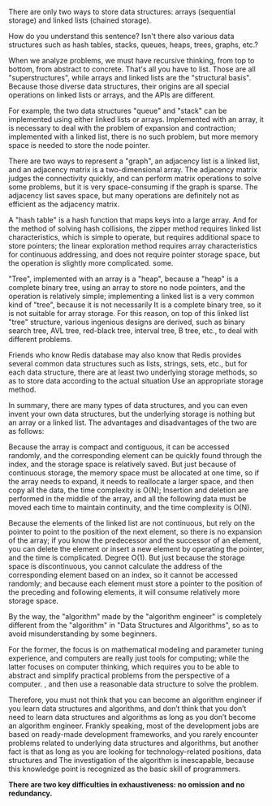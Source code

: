 There are only two ways to store data structures: arrays (sequential storage) and linked lists (chained storage).

How do you understand this sentence? Isn't there also various data structures such as hash tables, stacks, queues, heaps, trees, graphs, etc.?

When we analyze problems, we must have recursive thinking, from top to bottom, from abstract to concrete. That's all you have to list. Those are all "superstructures", while arrays and linked lists are the "structural basis". Because those diverse data structures, their origins are all special operations on linked lists or arrays, and the APIs are different.

For example, the two data structures "queue" and "stack" can be implemented using either linked lists or arrays. Implemented with an array, it is necessary to deal with the problem of expansion and contraction; implemented with a linked list, there is no such problem, but more memory space is needed to store the node pointer.

There are two ways to represent a "graph", an adjacency list is a linked list, and an adjacency matrix is a two-dimensional array. The adjacency matrix judges the connectivity quickly, and can perform matrix operations to solve some problems, but it is very space-consuming if the graph is sparse. The adjacency list saves space, but many operations are definitely not as efficient as the adjacency matrix.

A "hash table" is a hash function that maps keys into a large array. And for the method of solving hash collisions, the zipper method requires linked list characteristics, which is simple to operate, but requires additional space to store pointers; the linear exploration method requires array characteristics for continuous addressing, and does not require pointer storage space, but the operation is slightly more complicated. some.

"Tree", implemented with an array is a "heap", because a "heap" is a complete binary tree, using an array to store no node pointers, and the operation is relatively simple; implementing a linked list is a very common kind of "tree", because it is not necessarily It is a complete binary tree, so it is not suitable for array storage. For this reason, on top of this linked list "tree" structure, various ingenious designs are derived, such as binary search tree, AVL tree, red-black tree, interval tree, B tree, etc., to deal with different problems.

Friends who know Redis database may also know that Redis provides several common data structures such as lists, strings, sets, etc., but for each data structure, there are at least two underlying storage methods, so as to store data according to the actual situation Use an appropriate storage method.

In summary, there are many types of data structures, and you can even invent your own data structures, but the underlying storage is nothing but an array or a linked list. The advantages and disadvantages of the two are as follows:

Because the array is compact and contiguous, it can be accessed randomly, and the corresponding element can be quickly found through the index, and the storage space is relatively saved. But just because of continuous storage, the memory space must be allocated at one time, so if the array needs to expand, it needs to reallocate a larger space, and then copy all the data, the time complexity is O(N); Insertion and deletion are performed in the middle of the array, and all the following data must be moved each time to maintain continuity, and the time complexity is O(N).

Because the elements of the linked list are not continuous, but rely on the pointer to point to the position of the next element, so there is no expansion of the array; if you know the predecessor and the successor of an element, you can delete the element or insert a new element by operating the pointer, and the time is complicated. Degree O(1). But just because the storage space is discontinuous, you cannot calculate the address of the corresponding element based on an index, so it cannot be accessed randomly; and because each element must store a pointer to the position of the preceding and following elements, it will consume relatively more storage space.



By the way, the "algorithm" made by the "algorithm engineer" is completely different from the "algorithm" in "Data Structures and Algorithms", so as to avoid misunderstanding by some beginners.

For the former, the focus is on mathematical modeling and parameter tuning experience, and computers are really just tools for computing; while the latter focuses on computer thinking, which requires you to be able to abstract and simplify practical problems from the perspective of a computer. , and then use a reasonable data structure to solve the problem.

Therefore, you must not think that you can become an algorithm engineer if you learn data structures and algorithms, and don’t think that you don’t need to learn data structures and algorithms as long as you don’t become an algorithm engineer. Frankly speaking, most of the development jobs are based on ready-made development frameworks, and you rarely encounter problems related to underlying data structures and algorithms, but another fact is that as long as you are looking for technology-related positions, data structures and The investigation of the algorithm is inescapable, because this knowledge point is recognized as the basic skill of programmers.



**There are two key difficulties in exhaustiveness: no omission and no redundancy.**